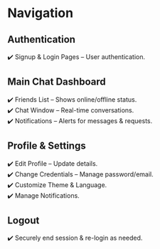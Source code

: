# Navigation

## Authentication
✔️ Signup & Login Pages – User authentication.

## Main Chat Dashboard
✔️ Friends List – Shows online/offline status.  
✔️ Chat Window – Real-time conversations.  
✔️ Notifications – Alerts for messages & requests.  

## Profile & Settings
✔️ Edit Profile – Update details.  
✔️ Change Credentials – Manage password/email.  
✔️ Customize Theme & Language.  
✔️ Manage Notifications.  

## Logout
✔️ Securely end session & re-login as needed.
